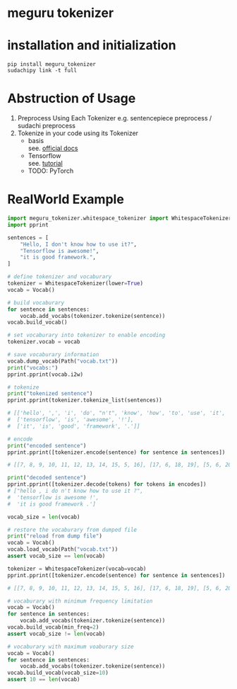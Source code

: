 # meguru tokenizer

# installation and initialization

```shell
pip install meguru_tokenizer
sudachipy link -t full
```

# Abstruction of Usage

1.  Preprocess Using Each Tokenizer
    e.g. sentencepiece preprocess / sudachi preprocess
2.  Tokenize in your code using its Tokenizer
    - basis    
      see. [official docs](https://mokkemeguru.github.io/meguru_tokenizer/index.html)
    - Tensorflow    
	  see. [tutorial](./tutorials/01_tokenize_tf.ipynb)
    - TODO: PyTorch

# RealWorld Example

```python
import meguru_tokenizer.whitespace_tokenizer import WhitespaceTokenizer
import pprint

sentences = [
    "Hello, I don't know how to use it?",
    "Tensorflow is awesome!",
    "it is good framework.",
]

# define tokenizer and vocaburary
tokenizer = WhitespaceTokenizer(lower=True)
vocab = Vocab()

# build vocaburary
for sentence in sentences:
    vocab.add_vocabs(tokenizer.tokenize(sentence))
vocab.build_vocab()

# set vocaburary into tokenizer to enable encoding
tokenizer.vocab = vocab

# save vocaburary information
vocab.dump_vocab(Path("vocab.txt"))
print("vocabs:")
pprint.pprint(vocab.i2w)

# tokenize
print("tokenized sentence")
pprint.pprint(tokenizer.tokenize_list(sentences))

# [['hello', ',', 'i', 'do', "n't", 'know', 'how', 'to', 'use', 'it', '?'],
#  ['tensorflow', 'is', 'awesome', '!'],
#  ['it', 'is', 'good', 'framework', '.']]

# encode
print("encoded sentence")
pprint.pprint([tokenizer.encode(sentence) for sentence in sentences])

# [[7, 8, 9, 10, 11, 12, 13, 14, 15, 5, 16], [17, 6, 18, 19], [5, 6, 20, 21, 22]]

print("decoded sentence")
pprint.pprint([tokenizer.decode(tokens) for tokens in encodes])
# ["hello , i do n't know how to use it ?",
#  'tensorflow is awesome !',
#  'it is good framework .']

vocab_size = len(vocab)

# restore the vocaburary from dumped file
print("reload from dump file")
vocab = Vocab()
vocab.load_vocab(Path("vocab.txt"))
assert vocab_size == len(vocab)

tokenizer = WhitespaceTokenizer(vocab=vocab)
pprint.pprint([tokenizer.encode(sentence) for sentence in sentences])

# [[7, 8, 9, 10, 11, 12, 13, 14, 15, 5, 16], [17, 6, 18, 19], [5, 6, 20, 21, 22]]

# vocaburary with minimum frequency limitation
vocab = Vocab()
for sentence in sentences:
    vocab.add_vocabs(tokenizer.tokenize(sentence))
vocab.build_vocab(min_freq=2)
assert vocab_size != len(vocab)

# vocaburary with maximum voaburary size
vocab = Vocab()
for sentence in sentences:
    vocab.add_vocabs(tokenizer.tokenize(sentence))
vocab.build_vocab(vocab_size=10)
assert 10 == len(vocab)
```
